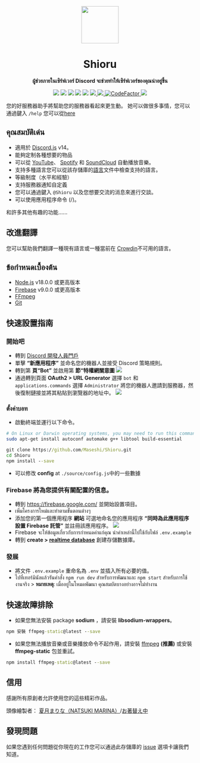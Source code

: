 <div align="center">
  <img src="https://raw.githubusercontent.com/Maseshi/Shioru/main/assets/icons/favicon-circle.png" width="100" />
  <strong>
    <h1>Shioru</h2>
    <p>ผู้ช่วยภายในเซิร์ฟเวอร์ Discord จะช่วยทำให้เซิร์ฟเวอร์ของคุณน่าอยู่ขึ้น</p>
  </strong>
  <img src="https://img.shields.io/badge/discord.js-v14-7354F6?logo=discord&logoColor=white" />
  <img src="https://img.shields.io/github/stars/Maseshi/Shioru.svg?logo=github" />
  <img src="https://img.shields.io/github/v/release/Maseshi/Shioru" />
  <img src="https://img.shields.io/github/license/Maseshi/Shioru.svg?logo=github" />
  <img src="https://img.shields.io/github/last-commit/Maseshi/Shioru" />
  <a title="Status" target="_blank" href="https://shioru.statuspage.io/">
    <img src="https://img.shields.io/badge/dynamic/json?logo=google-cloud&logoColor=white&label=status&query=status.indicator&url=https%3A%2F%2Fq60yrzp0cbgg.statuspage.io%2Fapi%2Fv2%2Fstatus.json" />
  </a>
  <a title="Crowdin" target="_blank" href="https://crowdin.com/project/shioru">
    <img src="https://badges.crowdin.net/shioru/localized.svg" />
  </a>
  <a title="CodeFactor" target="_blank" href="https://www.codefactor.io/repository/github/maseshi/shioru">
    <img src="https://www.codefactor.io/repository/github/maseshi/shioru/badge" alt="CodeFactor" />
  </a>
  <a title="Top.gg" target="_blank" href="https://top.gg/bot/704706906505347183">
    <img src="https://top.gg/api/widget/upvotes/704706906505347183.svg" />
  </a>
</div>

您的好服務器助手將幫助您的服務器看起來更生動。 她可以做很多事情，您可以通過鍵入 `/help` 您可以從[here](https://discord.com/api/oauth2/authorize?client_id=704706906505347183&permissions=8&scope=applications.commands%20bot&redirect_uri=https%3A%2F%2Fshiorus.web.app%2Fthanks-you)

<div align="center">
  <a href="https://github.com/Maseshi/Shioru/tree/main/documents">
    </img>
  </a>
</div>

## คุณสมบัติเด่น

- 適用於 [Discord.js](https://discord.js.org/) v14。
- 能夠定制各種想要的物品
- 可以從 [YouTube](https://www.youtube.com/)、 [Spotify](https://www.spotify.com/) 和 [SoundCloud](https://soundcloud.com/) 自動播放音樂。
- 支持多種語言您可以從該存儲庫的[語言](https://github.com/Maseshi/shioru/blob/main/source/languages)文件中檢查支持的語言。
- 等級制度（水平和經驗）
- 支持服務器通知自定義
- 您可以通過鍵入 `@Shioru` 以及您想要交流的消息來進行交談。
- 可以使用應用程序命令 (/)。

和許多其他有趣的功能......

## 改進翻譯

您可以幫助我們翻譯一種現有語言或一種當前在 [Crowdin](https://crowdin.com/project/shioru-bot)不可用的語言。

## ข้อกำหนดเบื้องต้น

- [Node.js](https://nodejs.org/) v18.0.0 或更高版本
- [Firebase](https://firebase.google.com/) v9.0.0 或更高版本
- [FFmpeg](https://www.ffmpeg.org/download.html)
- [Git](https://git-scm.com/downloads)

## 快速設置指南

### 開始吧

- 轉到 [Discord 開發人員門戶](https://discord.com/developers/applications)
- 單擊 **“新應用程序”** 並命名您的機器人並接受 Discord 策略規則。
- 轉到第 **頁“Bot”** 並啟用第 **節“特權網關意圖** ![](https://raw.githubusercontent.com/Maseshi/Shioru/main/assets/images/discord-developer-portal-privileged-gateway-intents.png)
- 通過轉到頁面 **OAuth2 > URL Generator** 選擇 `bot` 和 `applications.commands` 選擇 `Administrator` 將您的機器人邀請到服務器，然後復制鏈接並將其粘貼到瀏覽器的地址中。 ![](https://raw.githubusercontent.com/Maseshi/Shioru/main/assets/images/discord-developer-portal-scopes.png)

### ตั้งค่าบอท

- 啟動終端並運行以下命令。

```sh
# On Linux or Darwin operating systems, you may need to run this command.
sudo apt-get install autoconf automake g++ libtool build-essential
```

```bat
git clone https://github.com/Maseshi/Shioru.git
cd Shioru
npm install --save
```

- 可以修改 **config** at `./source/config.js`中的一些數據

### Firebase 將為您提供有關配置的信息。

- 轉到 https://firebase.google.com/ 並開始設置項目。
- เพิ่มโครงการใหม่และทำตามขั้นตอนต่างๆ
- 添加您的第一個應用程序 **網站** 可選地命名您的應用程序 **“同時為此應用程序設置 Firebase 託管”** 並註冊該應用程序。 ![](https://raw.githubusercontent.com/Maseshi/Shioru/main/assets/images/firebase-setup-web-application.png)
- Firebase จะให้ข้อมูลเกี่ยวกับการกำหนดค่าแก่คุณ นำค่าเหล่านี้ไปใช้กับไฟล์ `.env.example`
- 轉到 **create > [realtime database](https://console.firebase.google.com/u/0/project/_/database/data)** 創建存儲數據庫。

### 發展

- 將文件 `.env.example` 重命名為 `.env` 並插入所有必要的值。
- ไปที่เทอร์มินัลแล้วรันคำสั่ง `npm run dev` สำหรับการพัฒนาและ `npm start` สำหรับการใช้งานจริง > **หมายเหตุ**: เมื่ออยู่ในโหมดพัฒนา คุณสมบัตบางอย่างอาจไม่ทำงาน

## 快速故障排除

- 如果您無法安裝 package **sodium** ，請安裝 **libsodium-wrappers**。
```bat
npm 安裝 ffmpeg-static@latest --save
```
- 如果您無法播放音樂或音樂播放命令不起作用，請安裝 [ffmpeg](https://ffmpeg.org/download.html) **(推薦)** 或安裝 **ffmpeg-static** 包並重試。
```bat
npm install ffmpeg-static@latest --save
```

## 信用

感謝所有原創者允許使用您的這些精彩作品。

頭像繪製者： [夏月まりな（NATSUKI MARINA）](https://www.pixiv.net/en/users/482462)/[お著替え中](https://www.pixiv.net/en/artworks/76075098)

## 發現問題

如果您遇到任何問題從你現在的工作您可以通過此存儲庫的 [issue](https://github.com/Maseshi/Shioru/issues) 選項卡讓我們知道。
